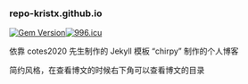 ### repo-kristx.github.io

[![Gem Version](https://img.shields.io/gem/v/jekyll-theme-chirpy?color=brightgreen)](https://rubygems.org/gems/jekyll-theme-chirpy)[![996.icu](https://img.shields.io/badge/link-996.icu-red.svg)](https://996.icu)



依靠 cotes2020 先生制作的 Jekyll 模板 “chirpy” 制作的个人博客

简约风格，在查看博文的时候右下角可以查看博文的目录

